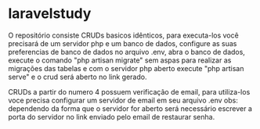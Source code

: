 # laravelstudy
O repositório consiste CRUDs basicos idênticos, para executa-los você precisará de um servidor php e um banco de dados, configure as suas preferencias de banco de dados no arquivo .env, abra o banco de dados, execute o comando "php artisan migrate" sem aspas para realizar as migrações das tabelas e com o servidor php aberto execute "php artisan serve" e o crud será aberto no link gerado.

CRUDs a partir do numero 4 possuem verificação de email, para utiliza-los voce precisa configurar um servidor de email em seu arquivo .env 
obs: dependendo da forma que o servidor for aberto será necessário escrever a porta do servidor no link enviado pelo email de restaurar senha.
